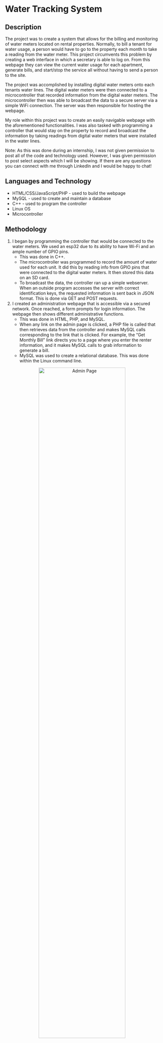 # Water Tracking System
## Description
The project was to create a system that allows for the billing and monitoring of water meters located on rental properties. Normally, to bill a tenant for water usage, a person would have to go to the property each month to take a reading from the water meter. This project circumvents this problem by creating a web interface in which a secretary is able to log on. From this webpage they can view the current water usage for each apartment, generate bills, and start/stop the service all without having to send a person to the site. 

The project was accomplished by installing digital water meters onto each tenants water lines. The digital water meters were then connected to a microcontroller that recorded information from the digital water meters. The microcontroller then was able to broadcast the data to a secure server via a simple WiFi connection. The server was then responsible for hosting the webpage.

My role within this project was to create an easily navigable webpage with the aforementioned functionalities. I was also tasked with programming a controller that would stay on the property to record and broadcast the information by taking readings from digital water meters that were installed in the water lines.

Note: As this was done during an internship, I was not given permission to post all of the code and technology used. However, I was given permission to post select aspects which I will be showing. If there are any questions you can connect with me through LinkedIn and I would be happy to chat!

## Languages and Technology
- HTML/CSS/JavaScript/PHP - used to build the webpage
- MySQL - used to create and maintain a database
- C++ - used to program the controller
- Linux OS
- Microcontroller

## Methodology
1.	I began by programming the controller that would be connected to the water meters. We used an esp32 due to its ability to have Wi-Fi and an ample number of GPIO pins. 
    -	This was done in C++.
    -	The microcontroller was programmed to record the amount of water used for each unit. It did this by reading info from GPIO pins that were connected to the digital water meters. It then stored this data on an SD card.
    -	To broadcast the data, the controller ran up a simple webserver. When an outside program accesses the server with correct identification keys, the requested information is sent back in JSON format. This is done via GET and POST requests. 
2.	I created an administration webpage that is accessible via a secured network. Once reached, a form prompts for login information. The webpage then shows different administrative functions.
    -	This was done in HTML, PHP, and MySQL.
    -	When any link on the admin page is clicked, a PHP file is called that then retrieves data from the controller and makes MySQL calls corresponding to the link that is clicked. For example, the “Get Monthly Bill” link directs you to a page where you enter the renter information, and it makes MySQL calls to grab information to generate a bill. 
    -	MySQL was used to create a relational database. This was done within the Linux command line. 
 
<p align="center">
    <img alt="Admin Page" width="75%" src="https://i.imgur.com/XzkjA2g.png"/>
    <p align="center">Admin page that is revealed after a user logs in.</p>
    <br>
</p>

<p align="center">
    <img alt="Initialize Customer" width="75%" src="https://i.imgur.com/ofILtsh.png"/>
    <p align="center">Initialize Customer prompts for a name and the apartment. Using this info, it will grab the necessary info from the database and create a new user.</p>
    <br>
</p>

<p align="center">
    <img alt="Finalize Customer" width="75%" src="https://i.imgur.com/RrS3iDF.png"/>
    <p align="center">Finalize Customer terminates a user but keeps their previous information within the database for logging purposes.</p>
    <br>
</p>

<p align="center">
    <img alt="Current Data" width="75%" src="https://i.imgur.com/JIE9fVY.png"/>
    <p align="center">Current Data displays the info regarding specific meters.</p>
    <br>
</p>

<p align="center">
    <img alt="System Log" width="75%" src="https://i.imgur.com/Ybz3r50.png"/>
    <p align="center">View System Log displays any log information from the controller.</p>
    <br>
</p>
    
3.	I created a daemon script that retrieves data from the controller and updates the database on a time interval. 
    -	This was done in Python.
    -	This is used to create logs and send email alerts if the controller is not responding.



